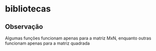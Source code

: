 # bibliotecas

## Observação 
Algumas funções funcionam apenas para a matriz MxN, enquanto outras funcionam apenas para a matriz quadrada
